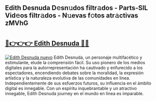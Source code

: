 ## Edith Desnuda D𝚎sn𝚞dos filtr𝚊dos - Parts-SlL Vid𝚎os filtr𝚊dos - N𝚞evas f𝚘tos atr𝚊ctivas zMVhG

# <h2><a href="http://mbe5cch.tromn.icu/?c=Edith+Desnuda">🔗👉👉👉 Edith Desnuda 🔗🔗</a></h2>

[![Edith Desnuda nuevo](https://i.imgur.com/pEAQMta.gif)](http://mbe5cch.tromn.icu/?c=Edith+Desnuda)
Edith Desnuda, un personaje multifacético y estimulante, elude la comprensión fácil. Su uso pionero de los medios digitales para la autorrepresentación ha cautivado y enfurecido a los espectadores, encendiendo debates sobre la moralidad, la expresión artística y la naturaleza evolutiva de las comunidades en línea. Independientemente de sus esfuerzos futuros, su influencia en el ámbito digital es innegable. Con un espíritu inquebrantable y un atractivo innegable, Edith Desnuda journey en el mundo en línea es imparable.
